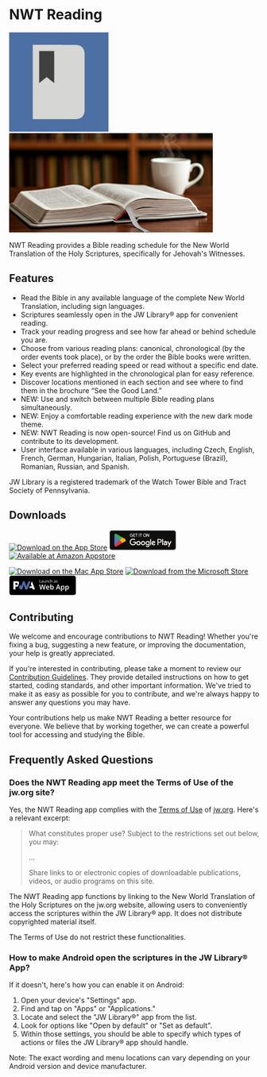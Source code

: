 # NWT Reading

<img src="assets/launcher/icon.png" alt="The NWT Reader icon" height="200"> <img src="assets/store_presence/feature_graphic.png" alt="The NWT Reader feature graphic" height="200">

NWT Reading provides a Bible reading schedule for the New World Translation of the Holy Scriptures, specifically for Jehovah's Witnesses.

## Features

- Read the Bible in any available language of the complete New World Translation, including sign languages.
- Scriptures seamlessly open in the JW Library® app for convenient reading.
- Track your reading progress and see how far ahead or behind schedule you are.
- Choose from various reading plans: canonical, chronological (by the order events took place), or by the order the Bible books were written.
- Select your preferred reading speed or read without a specific end date.
- Key events are highlighted in the chronological plan for easy reference.
- Discover locations mentioned in each section and see where to find them in the brochure “See the Good Land.”
- NEW: Use and switch between multiple Bible reading plans simultaneously.
- NEW: Enjoy a comfortable reading experience with the new dark mode theme.
- NEW: NWT Reading is now open-source! Find us on GitHub and contribute to its development.
- User interface available in various languages, including Czech, English, French, German, Hungarian, Italian, Polish, Portuguese (Brazil), Romanian, Russian, and Spanish.

JW Library is a registered trademark of the Watch Tower Bible and Tract Society of Pennsylvania.

## Downloads

[<img src="https://tools.applemediaservices.com/api/badges/download-on-the-app-store/black/en-us?size=250x83&release=v1" alt="Download on the App Store" height="40">](https://apps.apple.com/us/app/nwt-reading/id1452909600)
[<img src="docs/google_play.svg" alt="Get it on Google Play" height="40">](https://play.google.com/store/apps/details?id=org.searchwork.nwtreading)
[<img src="https://images-na.ssl-images-amazon.com/images/G/01/mobile-apps/devportal2/res/images/amazon-appstore-badge-english-black.png" alt="Available at Amazon Appstore" height="40">](http://www.amazon.com/gp/product/B07WDYXD31/ref=nwt_reading)

[<img src="https://tools.applemediaservices.com/api/badges/download-on-the-mac-app-store/black/en-us?size=250x83&release=v1" alt="Download on the Mac App Store" height="40">](https://apps.apple.com/us/app/nwt-reading/id1452909600)
[<img src="https://get.microsoft.com/images/en-us%20dark.svg" alt="Download from the Microsoft Store" height="40">](https://apps.microsoft.com/detail/9nck2v3sj69f?mode=direct)
[<img src="docs/pwa.svg" alt="Launch as Web App" height="40">](https://nwtreading.searchwork.org)

## Contributing

We welcome and encourage contributions to NWT Reading! Whether you're fixing a bug, suggesting a new feature, or improving the documentation, your help is greatly appreciated.

If you're interested in contributing, please take a moment to review our [Contribution Guidelines](CONTRIBUTING.md). They provide detailed instructions on how to get started, coding standards, and other important information. We've tried to make it as easy as possible for you to contribute, and we're always happy to answer any questions you may have.

Your contributions help us make NWT Reading a better resource for everyone. We believe that by working together, we can create a powerful tool for accessing and studying the Bible.

## Frequently Asked Questions

### Does the NWT Reading app meet the Terms of Use of the jw.org site?

Yes, the NWT Reading app complies with the [Terms of Use](https://www.jw.org/en/terms-of-use/) of [jw.org](https://jw.org). Here's a relevant excerpt:

> What constitutes proper use? Subject to the restrictions set out below, you may:
>
> ...
>
> Share links to or electronic copies of downloadable publications, videos, or audio programs on this site.

The NWT Reading app functions by linking to the New World Translation of the Holy Scriptures on the jw.org website, allowing users to conveniently access the scriptures within the JW Library® app. It does not distribute copyrighted material itself.

The Terms of Use do not restrict these functionalities.

### How to make Android open the scriptures in the JW Library® App?

If it doesn't, here's how you can enable it on Android:

1. Open your device's "Settings" app.
1. Find and tap on "Apps" or "Applications."
1. Locate and select the "JW Library®" app from the list.
1. Look for options like "Open by default" or "Set as default".
1. Within those settings, you should be able to specify which types of actions or files the JW Library® app should handle.

Note: The exact wording and menu locations can vary depending on your Android version and device manufacturer.
